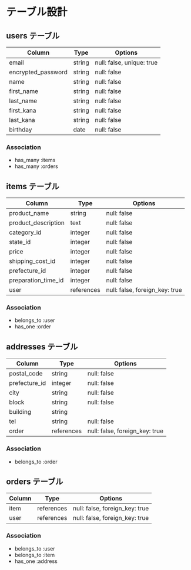 # テーブル設計

## users テーブル

| Column             | Type   | Options                   |
| ------------------ | ------ | ------------------------- |
| email              | string | null: false, unique: true |
| encrypted_password | string | null: false               |
| name          | string | null: false               |
| first_name         | string | null: false               |
| last_name          | string | null: false               |
| first_kana         | string | null: false               |
| last_kana          | string | null: false               |
| birthday           | date   | null: false               |

### Association

- has_many :items
- has_many :orders

## items テーブル

| Column              | Type       | Options                        |
| ------------------- | ---------- | ------------------------------ |
| product_name        | string     | null: false                    |
| product_description | text       | null: false                    |
| category_id         | integer    | null: false                    |
| state_id            | integer    | null: false                    |
| price               | integer    | null: false                    |
| shipping_cost_id    | integer    | null: false                    |
| prefecture_id      | integer    | null: false                    |
| preparation_time_id | integer    | null: false                    |
| user                | references | null: false, foreign_key: true |

### Association

- belongs_to :user
- has_one :order

## addresses テーブル

| Column         | Type       | Options                        |
| -------------- | ---------- | ------------------------------ |
| postal_code    | string     | null: false                    |
| prefecture_id | integer    | null: false                    |
| city           | string     | null: false                    |
| block          | string     | null: false                    |
| building       | string     |                                |
| tel            | string     | null: false                    |
| order           | references | null: false, foreign_key: true |

### Association

- belongs_to :order

## orders テーブル

| Column     | Type       | Options                        |
| ---------- | ---------- | ------------------------------ |
| item       | references | null: false, foreign_key: true |
| user       | references | null: false, foreign_key: true |

### Association

- belongs_to :user
- belongs_to :item
- has_one :address